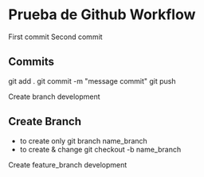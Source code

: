 # Prueba de Github Workflow

First commit
Second commit

## Commits 
git add .
git commit -m "message commit"
git push

Create branch development

## Create Branch 
- to create only
git branch name_branch
- to create & change
git checkout -b name_branch

Create feature_branch development


